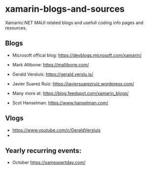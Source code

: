 # xamarin-blogs-and-sources
Xamarin/.NET MAUI related blogs and usefull coding info pages and resources.

## Blogs
- Microsoft offical blog: https://devblogs.microsoft.com/xamarin/
- Mark Allibone: https://mallibone.com/
- Gerald Versluis: https://gerald.verslu.is/
- Javier Suarez Ruiz: https://javiersuarezruiz.wordpress.com/

- Many more at: https://blog.feedspot.com/xamarin_blogs/
- Scot Hanselman: https://www.hanselman.com/

## Vlogs
- https://www.youtube.com/c/GeraldVersluis
- 

## Yearly recurring events:
- October https://xamexpertday.com/






